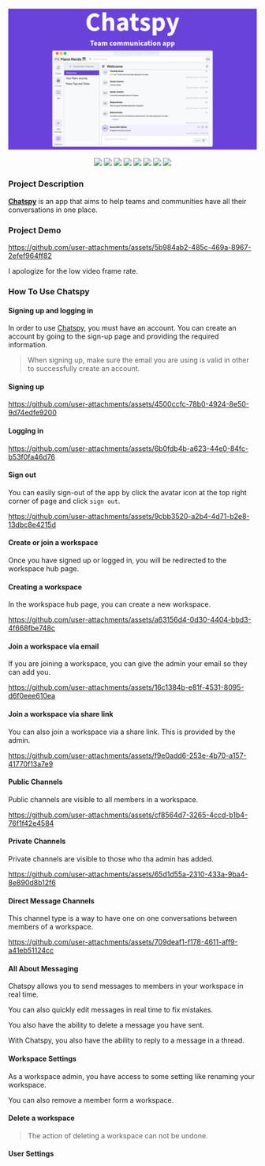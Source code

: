 ![Chatspy - Team communication app!](./DocAssets/banner.png "Chatspy")

<div align="center">
<img src="https://img.shields.io/badge/github%20actions-%232671E5.svg?style=for-the-badge&logo=githubactions&logoColor=white">

<img src="https://img.shields.io/badge/mysql-4479A1.svg?style=for-the-badge&logo=mysql&logoColor=white">

<img src="https://img.shields.io/badge/c%23-%23239120.svg?style=for-the-badge&logo=csharp&logoColor=white">

<img src="https://img.shields.io/badge/react-%2320232a.svg?style=for-the-badge&logo=react&logoColor=%2361DAFB">

<img src="https://img.shields.io/badge/typescript-%23007ACC.svg?style=for-the-badge&logo=typescript&logoColor=white">

<img src="https://img.shields.io/badge/-GraphQL-E10098?style=for-the-badge&logo=graphql&logoColor=white">

<img src="https://img.shields.io/badge/AWS-%23FF9900.svg?style=for-the-badge&logo=amazon-aws&logoColor=white">

<img src="https://img.shields.io/badge/azure-%230072C6.svg?style=for-the-badge&logo=microsoftazure&logoColor=white">
</div>

### Project Description

**[Chatspy](https://main.d3snqv7mkpyhje.amplifyapp.com/)** is an app that aims to help teams and communities have all their conversations in one place.

### Project Demo

https://github.com/user-attachments/assets/5b984ab2-485c-469a-8967-2efef964ff82

I apologize for the low video frame rate.

### How To Use Chatspy

#### Signing up and logging in

In order to use [Chatspy](https://main.d3snqv7mkpyhje.amplifyapp.com/), you must have an account. You can create an account by going to the sign-up page and providing the required information.

> When signing up, make sure the email you are using is valid in other to successfully create an account.

#### Signing up

https://github.com/user-attachments/assets/4500ccfc-78b0-4924-8e50-9d74edfe9200

#### Logging in

https://github.com/user-attachments/assets/6b0fdb4b-a623-44e0-84fc-b53f0fa46d76

#### Sign out

You can easily sign-out of the app by click the avatar icon at the top right corner of page and click `sign out`.

https://github.com/user-attachments/assets/9cbb3520-a2b4-4d71-b2e8-13dbc8e4215d

#### Create or join a workspace

Once you have signed up or logged in, you will be redirected to the workspace hub page.

#### Creating a workspace

In the workspace hub page, you can create a new workspace.

https://github.com/user-attachments/assets/a63156d4-0d30-4404-bbd3-4f668fbe748c

#### Join a workspace via email

If you are joining a workspace, you can give the admin your email so they can add you.

https://github.com/user-attachments/assets/16c1384b-e81f-4531-8095-d6f0eee610ea

#### Join a workspace via share link

You can also join a workspace via a share link. This is provided by the admin.

https://github.com/user-attachments/assets/f9e0add6-253e-4b70-a157-41770f13a7e9

#### Public Channels

Public channels are visible to all members in a workspace.

https://github.com/user-attachments/assets/cf8564d7-3265-4ccd-b1b4-76f1f42e4584

#### Private Channels

Private channels are visible to those who tha admin has added.

https://github.com/user-attachments/assets/65d1d55a-2310-433a-9ba4-8e890d8b12f6

#### Direct Message Channels

This channel type is a way to have one on one conversations between members of a workspace.

https://github.com/user-attachments/assets/709deaf1-f178-4611-aff9-a41eb51124cc

#### All About Messaging

Chatspy allows you to send messages to members in your workspace in real time.

You can also quickly edit messages in real time to fix mistakes.

You also have the ability to delete a message you have sent.

With Chatspy, you also have the ability to reply to a message in a thread.

#### Workspace Settings

As a workspace admin, you have access to some setting like renaming your workspace.

You can also remove a member form a workspace.

#### Delete a workspace

> The action of deleting a workspace can not be undone.

#### User Settings
